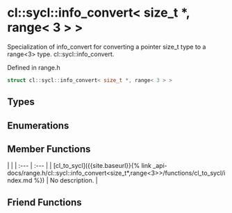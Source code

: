 ---
---
# cl::sycl::info_convert< size_t *, range< 3 > >

Specialization of info_convert for converting a pointer size_t type to a range<3> type. cl::sycl::info_convert. 

Defined in range.h

```cpp
struct cl::sycl::info_convert< size_t *, range< 3 > >
```

## Types

## Enumerations

## Member Functions

   |   |
| :--- | :--- |
| [cl_to_sycl]({{site.baseurl}}{% link _api-docs/range.h/cl::sycl::info_convert<size_t*,range<3>>/functions/cl_to_sycl/index.md %}) | No description. |


## Friend Functions

